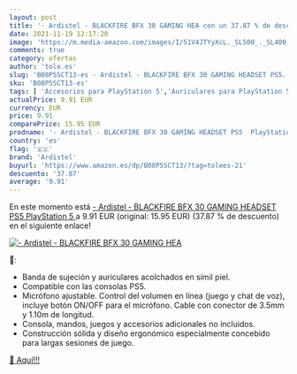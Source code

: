 ```yaml
---
layout: post
title: '- Ardistel - BLACKFIRE BFX 30 GAMING HEA con un 37.87 % de descuento'
date: 2021-11-19 12:17:20
image: 'https://m.media-amazon.com/images/I/51V4JTYyXcL._SL500_._SL400_.jpg'
comments: true
category: ofertas
author: 'tole.es'
slug: 'B08P5SCT13-es - Ardistel - BLACKFIRE BFX 30 GAMING HEADSET PS5...'
sku: 'B08P5SCT13-es'
tags: [ 'Accesorios para PlayStation 5','Auriculares para PlayStation 5','Hardware y juegos para PlayStation 5','Videojuegos','ardistel','playstation','ps5', ]
actualPrice: 9.91 EUR
currency: EUR
price: 9.91
comparePrice: 15.95 EUR
prodname: '- Ardistel - BLACKFIRE BFX 30 GAMING HEADSET PS5  PlayStation 5 '
country: 'es'
flag: '🇪🇸'
brand: 'Ardistel'
buyurl: 'https://www.amazon.es/dp/B08P5SCT13/?tag=tolees-21'
descuento: '37.87'
average: '9.91'
---
```


En este momento está [- Ardistel - BLACKFIRE BFX 30 GAMING HEADSET PS5  PlayStation 5 ](https://www.amazon.es/dp/B08P5SCT13/?tag=tolees-21) a 9.91 EUR (original: 15.95 EUR) (37.87 %  de descuento) en el siguiente enlace!

[![- Ardistel - BLACKFIRE BFX 30 GAMING HEA](https://m.media-amazon.com/images/I/51V4JTYyXcL._SL500_._SL400_.jpg)](https://www.amazon.es/dp/B08P5SCT13/?tag=tolees-21)

🔎:

- Banda de sujeción y auriculares acolchados en símil piel.
- Compatible con las consolas PS5.
- Micrófono ajustable. Control del volumen en línea (juego y chat de voz), incluye botón ON/OFF para el micrófono. Cable con conector de 3.5mm y 1.10m de longitud.
- Consola, mandos, juegos y accesorios adicionales no incluidos.
- Construcción sólida y diseño ergonómico especialmente concebido para largas sesiones de juego.

[🛒 Aquí!!!](https://www.amazon.es/dp/B08P5SCT13/?tag=tolees-21)
